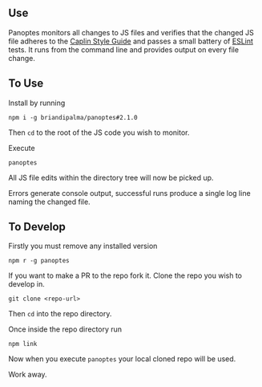Use
---

Panoptes monitors all changes to JS files and verifies that the changed JS file adheres to the [Caplin Style Guide](http://caplin.github.io/StyleGuide/) and passes a small battery of [ESLint](http://eslint.org/) tests. It runs from the command line and provides output on every file change.

To Use
------

Install by running

`npm i -g briandipalma/panoptes#2.1.0`

Then `cd` to the root of the JS code you wish to monitor.

Execute

`panoptes`

All JS file edits within the directory tree will now be picked up.

Errors generate console output, successful runs produce a single log line naming the changed file.

To Develop
----------

Firstly you must remove any installed version

`npm r -g panoptes`

If you want to make a PR to the repo fork it.
Clone the repo you wish to develop in.

`git clone <repo-url>`

Then `cd` into the repo directory.

Once inside the repo directory run

`npm link`

Now when you execute `panoptes` your local cloned repo will be used.

Work away.
